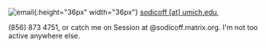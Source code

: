 ![email](https://www.freepnglogos.com/uploads/logo-gmail-png/logo-gmail-png-file-gmail-icon-svg-wikimedia-commons-0.png){:height="36px" width="36px"} [sodicoff [at] umich.edu](mailto:sodicoff@umich.edu), 

(856) 873 4751, or catch me on Session at @sodicoff.matrix.org. I'm not too active anywhere else.
